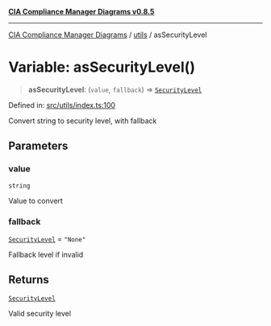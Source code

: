 [**CIA Compliance Manager Diagrams v0.8.5**](../../README.md)

***

[CIA Compliance Manager Diagrams](../../modules.md) / [utils](../README.md) / asSecurityLevel

# Variable: asSecurityLevel()

> **asSecurityLevel**: (`value`, `fallback`) => [`SecurityLevel`](../../types/cia/type-aliases/SecurityLevel.md)

Defined in: [src/utils/index.ts:100](https://github.com/Hack23/cia-compliance-manager/blob/3ae0301247f765ba03c8c0fe645db4718bb8af76/src/utils/index.ts#L100)

Convert string to security level, with fallback

## Parameters

### value

`string`

Value to convert

### fallback

[`SecurityLevel`](../../types/cia/type-aliases/SecurityLevel.md) = `"None"`

Fallback level if invalid

## Returns

[`SecurityLevel`](../../types/cia/type-aliases/SecurityLevel.md)

Valid security level
